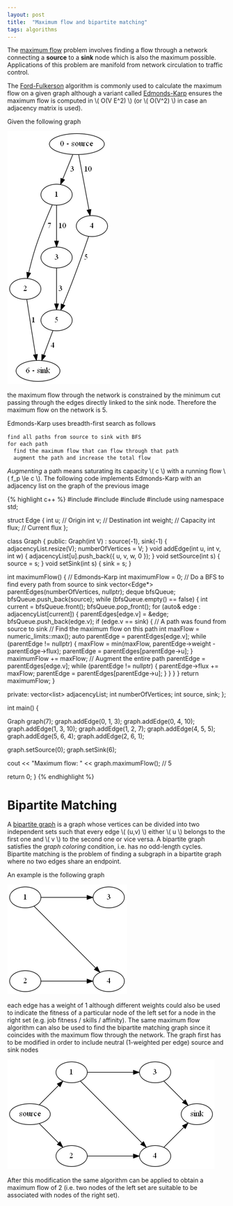 ```yaml
---
layout: post
title:  "Maximum flow and bipartite matching"
tags: algorithms
---
```


The [maximum flow](https://en.wikipedia.org/wiki/Maximum_flow_problem) problem involves finding a flow through a network connecting a **source** to a **sink** node which is also the maximum possible. Applications of this problem are manifold from network circulation to traffic control.

The [Ford-Fulkerson](https://en.wikipedia.org/wiki/Ford%E2%80%93Fulkerson_algorithm) algorithm is commonly used to calculate the maximum flow on a given graph although a variant called [Edmonds-Karp](https://en.wikipedia.org/wiki/Edmonds%E2%80%93Karp_algorithm) ensures the maximum flow is computed in \\( O(V E^2) \\) (or \\( O(V^2) \\) in case an adjacency matrix is used).

Given the following graph

![image](/images/posts/maximumflow1.png)

the maximum flow through the network is constrained by the minimum cut passing through the edges directly linked to the sink node. Therefore the maximum flow on the network is 5.

Edmonds-Karp uses breadth-first search as follows

	find all paths from source to sink with BFS
	for each path
	  find the maximum flow that can flow through that path
	  augment the path and increase the total flow

*Augmenting* a path means saturating its capacity \\( c \\) with a running flow \\( f_p \le c \\). The following code implements Edmonds-Karp with an adjacency list on the graph of the previous image

{% highlight c++ %}
#include <iostream>
#include <vector>
#include <list>
#include <queue>
using namespace std;

struct Edge {
  int u; // Origin
  int v; // Destination
  int weight; // Capacity
  int flux; // Current flux
};

class Graph {
public:
  Graph(int V) : source(-1), sink(-1) {
    adjacencyList.resize(V);
    numberOfVertices = V;
  }
  void addEdge(int u, int v, int w) {
    adjacencyList[u].push_back({ u, v, w, 0 });
  }
  void setSource(int s) {
    source = s;
  }
  void setSink(int s) {
    sink = s;
  }

  int maximumFlow() { // Edmonds–Karp
    int maximumFlow = 0;
    // Do a BFS to find every path from source to sink
    vector<Edge*> parentEdges(numberOfVertices, nullptr);
    deque<int> bfsQueue;
    bfsQueue.push_back(source);
    while (bfsQueue.empty() == false) {
      int current = bfsQueue.front();
      bfsQueue.pop_front();
      for (auto& edge : adjacencyList[current]) {
        parentEdges[edge.v] = &edge;
        bfsQueue.push_back(edge.v);
        if (edge.v == sink) {
          // A path was found from source to sink
          // Find the maximum flow on this path
          int maxFlow = numeric_limits<int>::max();
          auto parentEdge = parentEdges[edge.v];
          while (parentEdge != nullptr) {
            maxFlow = min(maxFlow, parentEdge->weight - parentEdge->flux);
            parentEdge = parentEdges[parentEdge->u];
          }
          maximumFlow += maxFlow;
          // Augment the entire path
          parentEdge = parentEdges[edge.v];
          while (parentEdge != nullptr) {
            parentEdge->flux += maxFlow;
            parentEdge = parentEdges[parentEdge->u];
          }
        }
      }
    }
    return maximumFlow;
  }

private:
  vector<list<Edge>> adjacencyList;
  int numberOfVertices;
  int source, sink;
};


int main() {

  Graph graph(7);
  graph.addEdge(0, 1, 3);
  graph.addEdge(0, 4, 10);
  graph.addEdge(1, 3, 10);
  graph.addEdge(1, 2, 7);
  graph.addEdge(4, 5, 5);
  graph.addEdge(5, 6, 4);
  graph.addEdge(2, 6, 1);

  graph.setSource(0);
  graph.setSink(6);

  cout << "Maximum flow: " << graph.maximumFlow(); // 5

  return 0;
}
{% endhighlight %}

Bipartite Matching
==================

A [bipartite graph](https://en.wikipedia.org/wiki/Bipartite_graph) is a graph whose vertices can be divided into two independent sets such that every edge \\( (u,v) \\) either \\( u \\) belongs to the first one and \\( v \\) to the second one or vice versa. A bipartite graph satisfies the *graph coloring* condition, i.e. has no odd-length cycles. Bipartite matching is the problem of finding a subgraph in a bipartite graph where no two edges share an endpoint.

An example is the following graph

![image](/images/posts/maximumflow2.png)

each edge has a weight of 1 although different weights could also be used to indicate the fitness of a particular node of the left set for a node in the right set (e.g. job fitness / skills / affinity). The same maximum flow algorithm can also be used to find the bipartite matching graph since it coincides with the maximum flow through the network. The graph first has to be modified in order to include neutral (1-weighted per edge) source and sink nodes

![image](/images/posts/maximumflow3.png)

After this modification the same algorithm can be applied to obtain a maximum flow of 2 (i.e. two nodes of the left set are suitable to be associated with nodes of the right set).